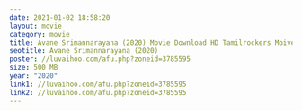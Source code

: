 ```yaml
---
date: 2021-01-02 18:58:20
layout: movie
category: movie
title: Avane Srimannarayana (2020) Movie Download HD Tamilrockers Moivesda
seotitle: Avane Srimannarayana (2020)
poster: //luvaihoo.com/afu.php?zoneid=3785595
size: 500 MB
year: "2020"
link1: //luvaihoo.com/afu.php?zoneid=3785595
link2: //luvaihoo.com/afu.php?zoneid=3785595
---
```

